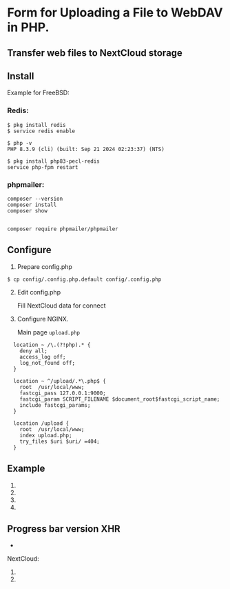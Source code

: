 # Form for Uploading a File to WebDAV in PHP.
## Transfer web files to NextCloud storage

## Install

Example for FreeBSD:

### Redis:

```
$ pkg install redis
$ service redis enable

$ php -v
PHP 8.3.9 (cli) (built: Sep 21 2024 02:23:37) (NTS)

$ pkg install php83-pecl-redis
service php-fpm restart
```

### phpmailer:

```
composer --version
composer install
composer show


composer require phpmailer/phpmailer
```

## Configure

1. Prepare config.php

```
$ cp config/.config.php.default config/.config.php
```

2. Edit config.php

   Fill NextCloud data for connect

3. Configure NGINX.

   Main page `upload.php`

```nginx
  location ~ /\.(?!php).* {
    deny all;
    access_log off;
    log_not_found off;
  }

  location ~ ^/upload/.*\.php$ {
    root  /usr/local/www;
    fastcgi_pass 127.0.0.1:9000;
    fastcgi_param SCRIPT_FILENAME $document_root$fastcgi_script_name;
    include fastcgi_params;
  }

  location /upload {
    root  /usr/local/www;
    index upload.php;
    try_files $uri $uri/ =404;
  }
```

## Example

1.
2.
3.
4.

## Progress bar version XHR

- 

NextCloud:

1.
2.
